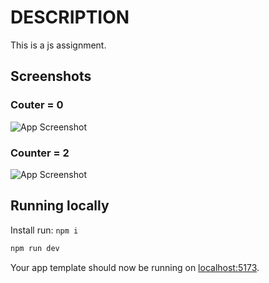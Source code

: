 # DESCRIPTION

This is a js assignment.

## Screenshots

### Couter = 0

![App Screenshot](https://res.cloudinary.com/dopqu0rzp/image/upload/v1708026140/assign/Screenshot_2024-02-16_at_1.09.47_AM.png)

### Counter = 2

![App Screenshot](https://res.cloudinary.com/dopqu0rzp/image/upload/v1708026140/assign/Screenshot_2024-02-16_at_1.10.02_AM.png)

## Running locally    

Install run: `npm i`


```bash
npm run dev
```

Your app template should now be running on [localhost:5173](http://localhost:5173/).